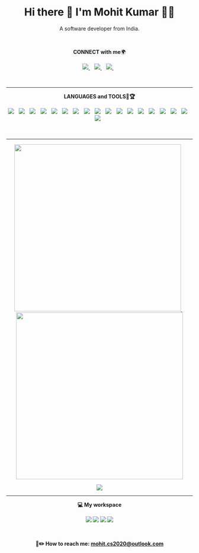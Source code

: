 

<h1 align='center'>
  Hi there 👋 I'm Mohit Kumar 👨‍💻
</h1>

<p align='center'>
  A software developer from India.
</p>
<br>

<p align='center'>
  <b>CONNECT with me</b>🌍<br/><br/>
  <a href="https://www.linkedin.com/in/mohit-kr2930/">
    <img src="https://img.shields.io/badge/linkedin-%230077B5.svg?&style=for-the-badge&logo=linkedin&logoColor=white" />
  </a>&nbsp;&nbsp;
  <a href="https://twitter.com/mohit_kumar__">
    <img src="https://img.shields.io/badge/Twitter-1DA1F2?style=for-the-badge&logo=twitter&logoColor=white" />        
  </a>&nbsp;&nbsp;
   <a href="https://www.instagram.com/breakdown_geek/">
    <img src="https://img.shields.io/badge/Instagram-E4405F?style=for-the-badge&logo=instagram&logoColor=white" />        
  </a>&nbsp;&nbsp;
</p>

<br>
<hr>

<p align='center'>
  <b>LANGUAGES and TOOLS🎯🏆<br/><br/>
  <a>
    <img src="https://img.shields.io/badge/Java-ED8B00?style=for-the-badge&logo=java&logoColor=black" />
  </a>&nbsp;&nbsp;
  <a>
    <img src="https://img.shields.io/badge/HTML5-E34F26?style=for-the-badge&logo=html5&logoColor=white" />
  </a>&nbsp;&nbsp;
  <a>
    <img src="https://img.shields.io/badge/CSS3-1572B6?style=for-the-badge&logo=css3&logoColor=white" />
  </a>&nbsp;&nbsp;
  <a>
    <img src="https://img.shields.io/badge/JavaScript-323330?style=for-the-badge&logo=javascript&logoColor=F7DF1E" />
  </a>&nbsp;&nbsp;
  <a>
    <img src="https://img.shields.io/badge/Bootstrap-563D7C?style=for-the-badge&logo=bootstrap&logoColor=white" />
  </a>&nbsp;&nbsp;
   <a>
    <img src="https://img.shields.io/badge/JS_DOM-0175C2?style=for-the-badge&logo=javascript&logoColor=yellow" />
  </a>&nbsp;&nbsp;
  <a>
    <img src="https://img.shields.io/badge/Node.js-339933?style=for-the-badge&logo=nodedotjs&logoColor=white" />
  </a>&nbsp;&nbsp;
  <a>
    <img src="https://img.shields.io/badge/React-20232A?style=for-the-badge&logo=react&logoColor=61DAFB" />
  </a>&nbsp;&nbsp;
    <a>
    <img src="https://img.shields.io/badge/firebase-ffca28?style=for-the-badge&logo=firebase&logoColor=black" />
  </a>&nbsp;&nbsp;
  <a>
    <img src="https://img.shields.io/badge/Redux-593D88?style=for-the-badge&logo=redux&logoColor=white" />
  </a>&nbsp;&nbsp;
  <a>
    <img src="https://img.shields.io/badge/Express.js-000000?style=for-the-badge&logo=express&logoColor=white" />
  </a>&nbsp;&nbsp;
  <a>
    <img src="https://img.shields.io/badge/MongoDB-4EA94B?style=for-the-badge&logo=mongodb&logoColor=white" />
  </a>&nbsp;&nbsp;
  <a>
    <img src="https://img.shields.io/badge/Postman-FF6C37?style=for-the-badge&logo=Postman&logoColor=white" />
  </a>&nbsp;&nbsp;
    <a>
    <img src="https://img.shields.io/badge/Mongoose-4EA94B?style=for-the-badge&logo=mongodb&logoColor=black" />
  </a>&nbsp;&nbsp;
     <a>
    <img src="https://img.shields.io/badge/json%20web%20tokens-323330?style=for-the-badge&logo=json-web-tokens&logoColor=pink" />
  </a>&nbsp;&nbsp;
  <a>
    <img src="https://img.shields.io/badge/Puppeteer-40B5A4?style=for-the-badge&logo=Puppeteer&logoColor=white" />
  </a>&nbsp;&nbsp;
  <a>
    <img src="https://img.shields.io/badge/Automation-F47521?style=for-the-badge&logo=crunchyroll&logoColor=black" />
  </a>&nbsp;&nbsp;
  <a>
    <img src="https://img.shields.io/badge/web_scraping-8A4182?style=for-the-badge&logo=Jasmine&logoColor=yellow" />
  </a>&nbsp;&nbsp;
</p>

<br>
<hr>  

<p align='center'>
  <a href="#"><img src="https://github-readme-stats.vercel.app/api/top-langs/?username=mktintumon&layout=compact" width="450">
  </a>&nbsp;&nbsp
  <a href="#"><img src="https://github-readme-streak-stats.herokuapp.com/?user=mktintumon" width="450"></a>
</p>

<p align='center'>
<a href="#"><img src="https://leetcard.jacoblin.cool/mktintumon?theme=light&font=Commissioner"></a>
</p>
<hr>

<p align='center'>
  💻 <b>My workspace</b><br/><br/>
  <img src="https://img.shields.io/badge/windows-%230078D6.svg?&style=for-the-badge&logo=windows&logoColor=white" />
  <img src="https://img.shields.io/badge/AMD%20Radeon_RX_5500-ED1C24?style=for-the-badge&logo=amd&logoColor=white"/>
  <img src="https://img.shields.io/badge/RAM-8GB-%230071C5.svg?&style=for-the-badge&logoColor=white" />
  <img src="https://img.shields.io/badge/hp%20laptop-0096D6?style=for-the-badge&logo=hp&logoColor=white" />
</p>
<br>

<p align='center'>
📩✏️ How to reach me: <a href='mailto: mohit.cs2020@outlook.com'>mohit.cs2020@outlook.com</a>
</p>
  
  
  

